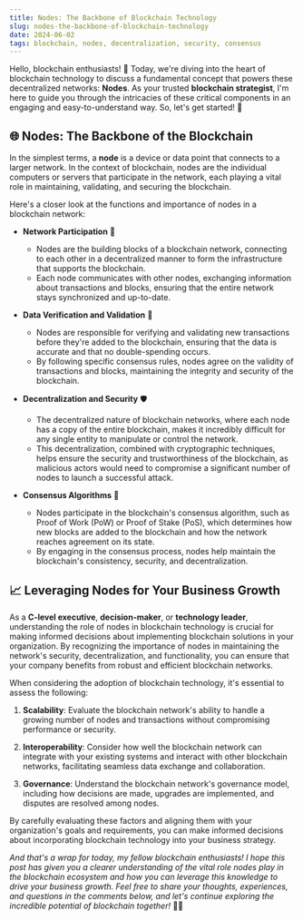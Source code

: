 ```yaml
---
title: Nodes: The Backbone of Blockchain Technology
slug: nodes-the-backbone-of-blockchain-technology
date: 2024-06-02
tags: blockchain, nodes, decentralization, security, consensus
---
```


Hello, blockchain enthusiasts! 🚀 Today, we're diving into the heart of blockchain technology to discuss a fundamental concept that powers these decentralized networks: **Nodes**. As your trusted **blockchain strategist**, I'm here to guide you through the intricacies of these critical components in an engaging and easy-to-understand way. So, let's get started! 🌟

## 🌐 Nodes: The Backbone of the Blockchain

In the simplest terms, a **node** is a device or data point that connects to a larger network. In the context of blockchain, nodes are the individual computers or servers that participate in the network, each playing a vital role in maintaining, validating, and securing the blockchain.

Here's a closer look at the functions and importance of nodes in a blockchain network:

- **Network Participation** 🔗
  - Nodes are the building blocks of a blockchain network, connecting to each other in a decentralized manner to form the infrastructure that supports the blockchain.
  - Each node communicates with other nodes, exchanging information about transactions and blocks, ensuring that the entire network stays synchronized and up-to-date.

- **Data Verification and Validation** 📝
  - Nodes are responsible for verifying and validating new transactions before they're added to the blockchain, ensuring that the data is accurate and that no double-spending occurs.
  - By following specific consensus rules, nodes agree on the validity of transactions and blocks, maintaining the integrity and security of the blockchain.

- **Decentralization and Security** 🛡️
  - The decentralized nature of blockchain networks, where each node has a copy of the entire blockchain, makes it incredibly difficult for any single entity to manipulate or control the network.
  - This decentralization, combined with cryptographic techniques, helps ensure the security and trustworthiness of the blockchain, as malicious actors would need to compromise a significant number of nodes to launch a successful attack.

- **Consensus Algorithms** 🤝
  - Nodes participate in the blockchain's consensus algorithm, such as Proof of Work (PoW) or Proof of Stake (PoS), which determines how new blocks are added to the blockchain and how the network reaches agreement on its state.
  - By engaging in the consensus process, nodes help maintain the blockchain's consistency, security, and decentralization.

## 📈 Leveraging Nodes for Your Business Growth

As a **C-level executive**, **decision-maker**, or **technology leader**, understanding the role of nodes in blockchain technology is crucial for making informed decisions about implementing blockchain solutions in your organization. By recognizing the importance of nodes in maintaining the network's security, decentralization, and functionality, you can ensure that your company benefits from robust and efficient blockchain networks.

When considering the adoption of blockchain technology, it's essential to assess the following:

1. **Scalability**: Evaluate the blockchain network's ability to handle a growing number of nodes and transactions without compromising performance or security.

2. **Interoperability**: Consider how well the blockchain network can integrate with your existing systems and interact with other blockchain networks, facilitating seamless data exchange and collaboration.

3. **Governance**: Understand the blockchain network's governance model, including how decisions are made, upgrades are implemented, and disputes are resolved among nodes.

By carefully evaluating these factors and aligning them with your organization's goals and requirements, you can make informed decisions about incorporating blockchain technology into your business strategy.

*And that's a wrap for today, my fellow blockchain enthusiasts! I hope this post has given you a clearer understanding of the vital role nodes play in the blockchain ecosystem and how you can leverage this knowledge to drive your business growth. Feel free to share your thoughts, experiences, and questions in the comments below, and let's continue exploring the incredible potential of blockchain together!* 🚀✨